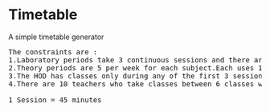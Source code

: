 # Timetable
A simple timetable generator
<pre>
The constraints are :
1.Laboratory periods take 3 continuous sessions and there are 3 laboratory periods in a week
2.Theory periods are 5 per week for each subject.Each uses 1 session.
3.The HOD has classes only during any of the first 3 sessions.
4.There are 10 teachers who take classes between 6 classes with different subjects for every 2 classes.

1 Session = 45 minutes</pre>
